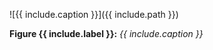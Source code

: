 
![{{ include.caption }}]({{ include.path }})

__Figure {{ include.label }}:__ _{{ include.caption }}_

